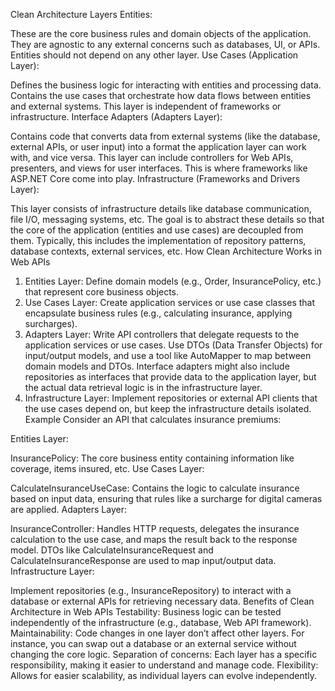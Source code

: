 Clean Architecture Layers
Entities:

These are the core business rules and domain objects of the application.
They are agnostic to any external concerns such as databases, UI, or APIs.
Entities should not depend on any other layer.
Use Cases (Application Layer):

Defines the business logic for interacting with entities and processing data.
Contains the use cases that orchestrate how data flows between entities and external systems.
This layer is independent of frameworks or infrastructure.
Interface Adapters (Adapters Layer):

Contains code that converts data from external systems (like the database, external APIs, or user input) into a format the application layer can work with, and vice versa.
This layer can include controllers for Web APIs, presenters, and views for user interfaces.
This is where frameworks like ASP.NET Core come into play.
Infrastructure (Frameworks and Drivers Layer):

This layer consists of infrastructure details like database communication, file I/O, messaging systems, etc.
The goal is to abstract these details so that the core of the application (entities and use cases) are decoupled from them.
Typically, this includes the implementation of repository patterns, database contexts, external services, etc.
How Clean Architecture Works in Web APIs
1. Entities Layer:
Define domain models (e.g., Order, InsurancePolicy, etc.) that represent core business objects.
2. Use Cases Layer:
Create application services or use case classes that encapsulate business rules (e.g., calculating insurance, applying surcharges).
3. Adapters Layer:
Write API controllers that delegate requests to the application services or use cases.
Use DTOs (Data Transfer Objects) for input/output models, and use a tool like AutoMapper to map between domain models and DTOs.
Interface adapters might also include repositories as interfaces that provide data to the application layer, but the actual data retrieval logic is in the infrastructure layer.
4. Infrastructure Layer:
Implement repositories or external API clients that the use cases depend on, but keep the infrastructure details isolated.
Example
Consider an API that calculates insurance premiums:

Entities Layer:

InsurancePolicy: The core business entity containing information like coverage, items insured, etc.
Use Cases Layer:

CalculateInsuranceUseCase: Contains the logic to calculate insurance based on input data, ensuring that rules like a surcharge for digital cameras are applied.
Adapters Layer:

InsuranceController: Handles HTTP requests, delegates the insurance calculation to the use case, and maps the result back to the response model.
DTOs like CalculateInsuranceRequest and CalculateInsuranceResponse are used to map input/output data.
Infrastructure Layer:

Implement repositories (e.g., InsuranceRepository) to interact with a database or external APIs for retrieving necessary data.
Benefits of Clean Architecture in Web APIs
Testability: Business logic can be tested independently of the infrastructure (e.g., database, Web API framework).
Maintainability: Code changes in one layer don’t affect other layers. For instance, you can swap out a database or an external service without changing the core logic.
Separation of concerns: Each layer has a specific responsibility, making it easier to understand and manage code.
Flexibility: Allows for easier scalability, as individual layers can evolve independently.

